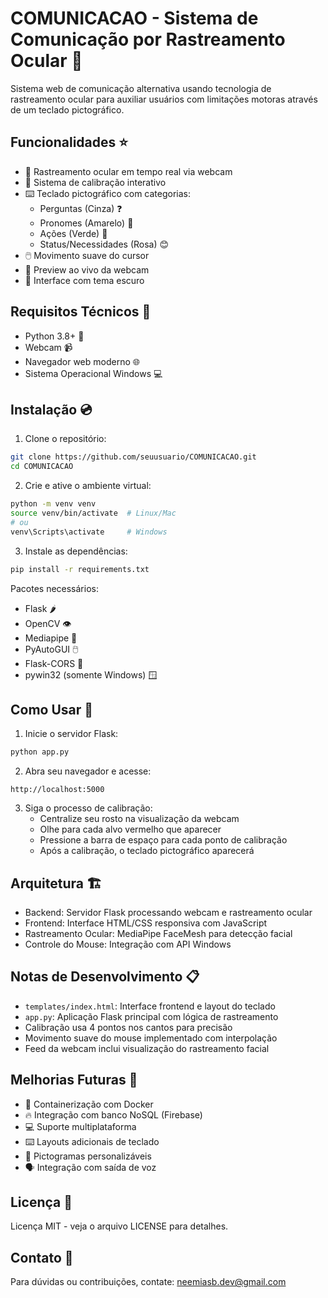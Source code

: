 # COMUNICACAO - Sistema de Comunicação por Rastreamento Ocular 👀

Sistema web de comunicação alternativa usando tecnologia de rastreamento ocular para auxiliar usuários com limitações motoras através de um teclado pictográfico.

## Funcionalidades ⭐

- 📸 Rastreamento ocular em tempo real via webcam
- 🎯 Sistema de calibração interativo
- ⌨️ Teclado pictográfico com categorias:
  - Perguntas (Cinza) ❓
  - Pronomes (Amarelo) 👤
  - Ações (Verde) 🎯
  - Status/Necessidades (Rosa) 😊
- 🖱️ Movimento suave do cursor
- 🎥 Preview ao vivo da webcam
- 🌙 Interface com tema escuro

## Requisitos Técnicos 🔧

- Python 3.8+ 🐍
- Webcam 📹
- Navegador web moderno 🌐
- Sistema Operacional Windows 💻

## Instalação 💿

1. Clone o repositório:
```bash
git clone https://github.com/seuusuario/COMUNICACAO.git
cd COMUNICACAO
```

2. Crie e ative o ambiente virtual:
```bash
python -m venv venv
source venv/bin/activate  # Linux/Mac
# ou
venv\Scripts\activate     # Windows
```

3. Instale as dependências:
```bash
pip install -r requirements.txt
```

Pacotes necessários:
- Flask 🌶️
- OpenCV 👁️
- Mediapipe 🤖
- PyAutoGUI 🖱️
- Flask-CORS 🔄
- pywin32 (somente Windows) 🪟

## Como Usar 📝

1. Inicie o servidor Flask:
```bash
python app.py
```

2. Abra seu navegador e acesse:
```
http://localhost:5000
```

3. Siga o processo de calibração:
   - Centralize seu rosto na visualização da webcam
   - Olhe para cada alvo vermelho que aparecer
   - Pressione a barra de espaço para cada ponto de calibração
   - Após a calibração, o teclado pictográfico aparecerá

## Arquitetura 🏗️

- Backend: Servidor Flask processando webcam e rastreamento ocular
- Frontend: Interface HTML/CSS responsiva com JavaScript
- Rastreamento Ocular: MediaPipe FaceMesh para detecção facial
- Controle do Mouse: Integração com API Windows

## Notas de Desenvolvimento 📋

- `templates/index.html`: Interface frontend e layout do teclado
- `app.py`: Aplicação Flask principal com lógica de rastreamento
- Calibração usa 4 pontos nos cantos para precisão
- Movimento suave do mouse implementado com interpolação
- Feed da webcam inclui visualização do rastreamento facial

## Melhorias Futuras 🚀

- 🐳 Containerização com Docker
- 🔥 Integração com banco NoSQL (Firebase)
- 💻 Suporte multiplataforma
- ⌨️ Layouts adicionais de teclado
- 🎨 Pictogramas personalizáveis
- 🗣️ Integração com saída de voz

## Licença 📄

Licença MIT - veja o arquivo LICENSE para detalhes.

## Contato 📧

Para dúvidas ou contribuições, contate: neemiasb.dev@gmail.com
